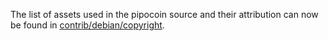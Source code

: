 The list of assets used in the pipocoin source and their attribution can now be found in [contrib/debian/copyright](../contrib/debian/copyright).
